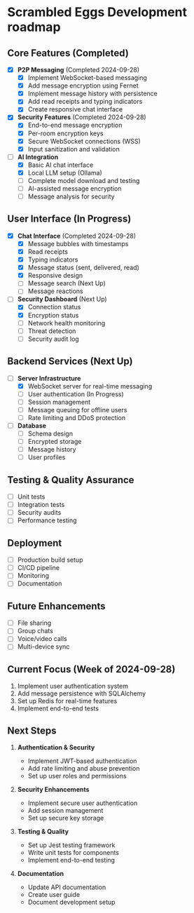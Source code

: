 # Scrambled Eggs Development roadmap

## Core Features (Completed)
- [x] **P2P Messaging** (Completed 2024-09-28)
  - [x] Implement WebSocket-based messaging
  - [x] Add message encryption using Fernet
  - [x] Implement message history with persistence
  - [x] Add read receipts and typing indicators
  - [x] Create responsive chat interface

- [x] **Security Features** (Completed 2024-09-28)
  - [x] End-to-end message encryption
  - [x] Per-room encryption keys
  - [x] Secure WebSocket connections (WSS)
  - [x] Input sanitization and validation

- [ ] **AI Integration**
  - [x] Basic AI chat interface
  - [x] Local LLM setup (Ollama)
  - [ ] Complete model download and testing
  - [ ] AI-assisted message encryption
  - [ ] Message analysis for security

## User Interface (In Progress)
- [x] **Chat Interface** (Completed 2024-09-28)
  - [x] Message bubbles with timestamps
  - [x] Read receipts
  - [x] Typing indicators
  - [x] Message status (sent, delivered, read)
  - [x] Responsive design
  - [ ] Message search (Next Up)
  - [ ] Message reactions

- [ ] **Security Dashboard** (Next Up)
  - [x] Connection status
  - [x] Encryption status
  - [ ] Network health monitoring
  - [ ] Threat detection
  - [ ] Security audit log

## Backend Services (Next Up)
- [ ] **Server Infrastructure**
  - [x] WebSocket server for real-time messaging
  - [ ] User authentication (In Progress)
  - [ ] Session management
  - [ ] Message queuing for offline users
  - [ ] Rate limiting and DDoS protection

- [ ] **Database**
  - [ ] Schema design
  - [ ] Encrypted storage
  - [ ] Message history
  - [ ] User profiles

## Testing & Quality Assurance
- [ ] Unit tests
- [ ] Integration tests
- [ ] Security audits
- [ ] Performance testing

## Deployment
- [ ] Production build setup
- [ ] CI/CD pipeline
- [ ] Monitoring
- [ ] Documentation

## Future Enhancements
- [ ] File sharing
- [ ] Group chats
- [ ] Voice/video calls
- [ ] Multi-device sync

## Current Focus (Week of 2024-09-28)
1. Implement user authentication system
2. Add message persistence with SQLAlchemy
3. Set up Redis for real-time features
4. Implement end-to-end tests

## Next Steps
1. **Authentication & Security**
   - Implement JWT-based authentication
   - Add rate limiting and abuse prevention
   - Set up user roles and permissions

2. **Security Enhancements**
   - Implement secure user authentication
   - Add session management
   - Set up secure key storage

3. **Testing & Quality**
   - Set up Jest testing framework
   - Write unit tests for components
   - Implement end-to-end testing

4. **Documentation**
   - Update API documentation
   - Create user guide
   - Document development setup
